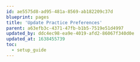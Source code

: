 ```yaml
---
id: ae5575d8-ad95-481a-8569-ab182209c37d
blueprint: pages
title: 'Update Practice Preferences'
parent: a63efb3c-4371-47fb-b1b5-7519e51d4997
updated_by: ddc4ec98-ea9e-4019-afd2-86067f340d0e
updated_at: 1638455739
toc:
  - setup_guide
---
```

